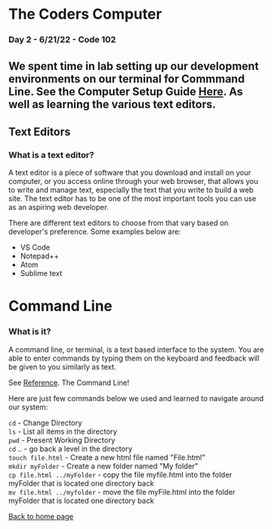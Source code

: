 # The Coders Computer 

### Day 2 - 6/21/22 - Code 102

## We spent time in lab setting up our development environments on our terminal for **Commmand Line**. See the Computer Setup Guide [Here](https://codefellows.github.io/setup-guide/). As well as learning the various text editors.

## Text Editors
### What is a text editor?
A text editor is a piece of software that you download and install on
your computer, or you access online through your web browser, that
allows you to write and manage text, especially the text that you write
to build a web site. The text editor has to be one of the most
important tools you can use as an aspiring web developer.

There are different text editors to choose from that vary based on developer's preference. Some examples below are:

* VS Code
* Notepad++
* Atom
* Sublime text

# Command Line

### What is it?

A command line, or terminal, is a text based interface to the system. You are able to enter commands by typing them on the keyboard and feedback will be given to you similarly as text.

See [Reference](https://ryanstutorials.net/linuxtutorial/commandline.php). The Command Line!

Here are just few commands below we used and learned to navigate around our system:

`cd` - Change Directory  
`ls` - List all items in the directory  
`pwd` - Present Working Directory  
`cd` .. - go back a level in the directory  
`touch file.html` - Create a new html file named "File.html"  
`mkdir myFolder` - Create a new folder named "My folder"  
`cp file.html ../myFolder` - copy the file myfile.html into the folder myFolder that is located one directory back  
`mv file.html ../myfolder` - move the file myFile.html into the folder myFolder that is located one directory back  


[Back to home page](https://github.com/jabuan0910/reading-notes/blob/main/README.md)
